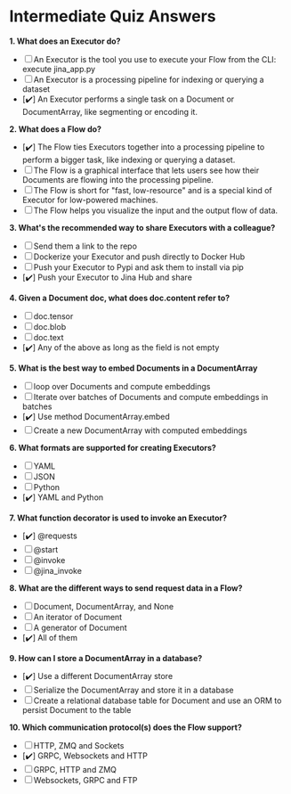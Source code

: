 # Intermediate Quiz Answers

**1. What does an Executor do?**

- &#x2610; An Executor is the tool you use to execute your Flow from the CLI: execute jina_app.py
- &#x2610; An Executor is a processing pipeline for indexing or querying a dataset
- [:heavy_check_mark:] An Executor performs a single task on a Document or DocumentArray, like segmenting or encoding it.

**2. What does a Flow do?**

- [:heavy_check_mark:] The Flow ties Executors together into a processing pipeline to perform a bigger task, like indexing or querying a dataset.
- &#x2610; The Flow is a graphical interface that lets users see how their Documents are flowing into the processing pipeline.
- &#x2610; The Flow is short for "fast, low-resource" and is a special kind of Executor for low-powered machines.
- &#x2610; The Flow helps you visualize the input and the output flow of data.

**3. What's the recommended way to share Executors with a colleague?**

- &#x2610; Send them a link to the repo
- &#x2610; Dockerize your Executor and push directly to Docker Hub
- &#x2610; Push your Executor to Pypi and ask them to install via pip
- [:heavy_check_mark:] Push your Executor to Jina Hub and share

**4. Given a Document doc, what does doc.content refer to?**

- &#x2610; doc.tensor
- &#x2610; doc.blob
- &#x2610; doc.text
- [:heavy_check_mark:] Any of the above as long as the field is not empty

**5. What is the best way to embed Documents in a DocumentArray**

- &#x2610; loop over Documents and compute embeddings
- &#x2610; Iterate over batches of Documents and compute embeddings in batches
- [:heavy_check_mark:] Use method DocumentArray.embed
- &#x2610; Create a new DocumentArray with computed embeddings

**6. What formats are supported for creating Executors?**

- &#x2610; YAML
- &#x2610; JSON
- &#x2610; Python
- [:heavy_check_mark:] YAML and Python

**7. What function decorator is used to invoke an Executor?**

- [:heavy_check_mark:] @requests
- &#x2610; @start
- &#x2610; @invoke
- &#x2610; @jina_invoke

**8. What are the different ways to send request data in a Flow?**

- &#x2610; Document, DocumentArray, and None
- &#x2610; An iterator of Document
- &#x2610; A generator of Document
- [:heavy_check_mark:] All of them

**9. How can I store a DocumentArray in a database?**

- [:heavy_check_mark:] Use a different DocumentArray store
- &#x2610; Serialize the DocumentArray and store it in a database
- &#x2610; Create a relational database table for Document and use an ORM to persist Document to the table

**10. Which communication protocol(s) does the Flow support?**

- &#x2610; HTTP, ZMQ and Sockets
- [:heavy_check_mark:] GRPC, Websockets and HTTP
- &#x2610; GRPC, HTTP and ZMQ
- &#x2610; Websockets, GRPC and FTP
